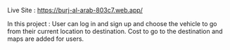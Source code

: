Live Site : https://burj-al-arab-803c7.web.app/



In this project : User can log in and sign up and choose the vehicle to go from their current location to destination. Cost to go to the destination and maps are added for users.
